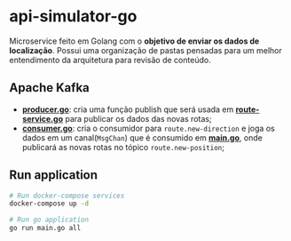 # api-simulator-go
Microservice feito em Golang com o **objetivo de enviar os dados de localização**. 
Possui uma organização de pastas pensadas para um melhor entendimento da arquitetura para revisão de conteúdo. 

## Apache Kafka
- **[producer.go](https://github.com/VictorMagalhaesSales/microservices-delivery-parent/blob/master/api-simulator-go/src/modules/kafka/producer.go)**: cria uma função publish que será usada em **[route-service.go](https://github.com/VictorMagalhaesSales/microservices-delivery-parent/blob/master/api-simulator-go/src/services/route-service.go)** para publicar os dados das novas rotas;
- **[consumer.go](https://github.com/VictorMagalhaesSales/microservices-delivery-parent/blob/master/api-simulator-go/src/modules/kafka/consumer.go)**: cria o consumidor para `route.new-direction` e joga os dados em um canal(`MsgChan`) que é consumido em **[main.go](https://github.com/VictorMagalhaesSales/microservices-delivery-parent/blob/master/api-simulator-go/main.go)**, onde publicará as novas rotas no tópico `route.new-position`;

## Run application
```sh
# Run docker-compose services
docker-compose up -d

# Run go application
go run main.go all
```